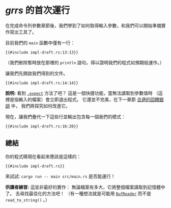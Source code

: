 # _grrs_ 的首次運行

在完成命令列參數章節後，我們學到了如何取得輸入參數，和我們可以開始準備實作寫出工具了。 

目前我們的 `main` 函數中僅有一行：

```rust,ignore
{{#include impl-draft.rs:13:13}}
```

（我們刪除暫時放在那裡的 `println` 語句，得以證明我們的程式如預期般運作。）

讓我們先開啟我們得到的文件。

```rust,ignore
{{#include impl-draft.rs:14:14}}
```

<aside>

**說明:**
看到 [`.expect`] 方法了吧？ 
這是一個快捷功能，當無法讀取到參數值時 （這裡是指輸入的檔案）會立即退出程式。
它還並不完美，在下一章節 [合適的回饋錯誤][Nicer error reporting] 中，
我們將探究如何改進它。

[`.expect`]: https://doc.rust-lang.org/1.39.0/std/result/enum.Result.html#method.expect
[Nicer error reporting]:./errors.html

</aside>

現在，讓我們疊代一下這些行並輸出包含每一個我們的模式：

```rust,ignore
{{#include impl-draft.rs:16:20}}
```

## 總結

你的程式碼現在看起來應該是這樣的：

```rust,ignore
{{#include impl-draft.rs}}
```

來試試: `cargo run -- main src/main.rs` 是否能運行！

<aside class="exercise">

**供讀者練習:**
這並非最好的實作：
無論檔案有多大，它將整個檔案讀取到記憶體中了。 
去尋找最佳化的方法吧！ 
（有一種想法就是可能用 [`BufReader`] 而不是 `read_to_string()` 。）

[`BufReader`]: https://doc.rust-lang.org/1.39.0/std/io/struct.BufReader.html

</aside>
